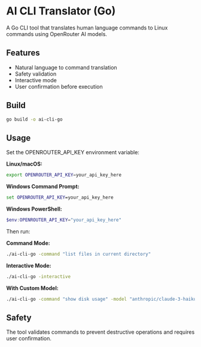 # AI CLI Translator (Go)

A Go CLI tool that translates human language commands to Linux commands using OpenRouter AI models.

## Features

- Natural language to command translation
- Safety validation
- Interactive mode
- User confirmation before execution

## Build

```bash
go build -o ai-cli-go
```

## Usage

Set the OPENROUTER_API_KEY environment variable:

**Linux/macOS:**
```bash
export OPENROUTER_API_KEY=your_api_key_here
```

**Windows Command Prompt:**
```cmd
set OPENROUTER_API_KEY=your_api_key_here
```

**Windows PowerShell:**
```powershell
$env:OPENROUTER_API_KEY="your_api_key_here"
```

Then run:

**Command Mode:**
```bash
./ai-cli-go -command "list files in current directory"
```

**Interactive Mode:**
```bash
./ai-cli-go -interactive
```

**With Custom Model:**
```bash
./ai-cli-go -command "show disk usage" -model "anthropic/claude-3-haiku"
```

## Safety

The tool validates commands to prevent destructive operations and requires user confirmation.
